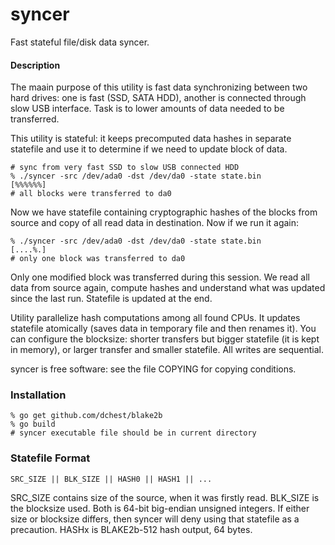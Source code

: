 syncer
====

Fast stateful file/disk data syncer.

#### Description

The maain purpose of this utility is fast data synchronizing between two hard drives: one is fast (SSD, SATA HDD), another is connected through slow USB interface. Task is to lower amounts of data needed to be transferred.

This utility is stateful: it keeps precomputed data hashes in separate statefile and use it to determine if we need to update block of data.

```
# sync from very fast SSD to slow USB connected HDD
% ./syncer -src /dev/ada0 -dst /dev/da0 -state state.bin
[%%%%%%]
# all blocks were transferred to da0
```

Now we have statefile containing cryptographic hashes of the blocks from source and copy of all read data in destination. Now if we run it again:

```
% ./syncer -src /dev/ada0 -dst /dev/da0 -state state.bin
[....%.]
# only one block was transferred to da0
```

Only one modified block was transferred during this session. We read all data from source again, compute hashes and understand what was updated since the last run. Statefile is updated at the end.

Utility parallelize hash computations among all found CPUs. It updates statefile atomically (saves data in temporary file and then renames it). You can configure the blocksize: shorter transfers but bigger statefile (it is kept in memory), or larger transfer and smaller statefile. All writes are sequential.

syncer is free software: see the file COPYING for copying conditions.

### Installation

```
% go get github.com/dchest/blake2b
% go build
# syncer executable file should be in current directory
```

### Statefile Format

`SRC_SIZE || BLK_SIZE || HASH0 || HASH1 || ...`

SRC_SIZE contains size of the source, when it was firstly read. BLK_SIZE is the blocksize used. Both is 64-bit big-endian unsigned integers. If either size or blocksize differs, then syncer will deny using that statefile as a precaution. HASHx is BLAKE2b-512 hash output, 64 bytes.

